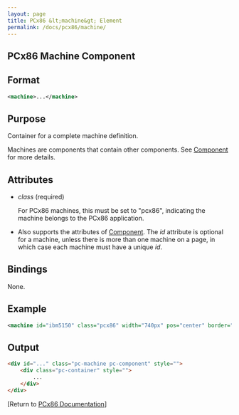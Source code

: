 ```yaml
---
layout: page
title: PCx86 &lt;machine&gt; Element
permalink: /docs/pcx86/machine/
---
```


PCx86 Machine Component
---

Format
---
```xml
<machine>...</machine>
```

Purpose
---
Container for a complete machine definition.

Machines are components that contain other components. See [Component](/docs/pcx86/component/) for more details.

Attributes
---
 * *class* (required)
 
	For PCx86 machines, this must be set to "pcx86", indicating the machine belongs to the PCx86 application.
	
 * Also supports the attributes of [Component](/docs/pcx86/component/). The *id* attribute is optional for a machine,
unless there is more than one machine on a page, in which case each machine must have a unique *id*.

Bindings
---
None.

Example
---
```xml
<machine id="ibm5150" class="pcx86" width="740px" pos="center" border="1" style="background-color:#FAEBD7">...</machine>
```

Output
---
```html
<div id="..." class="pc-machine pc-component" style="">
    <div class="pc-container" style="">
        ...
    </div>
</div>
```

[Return to [PCx86 Documentation](..)]
